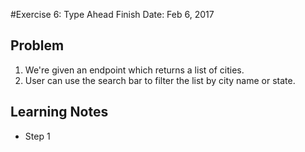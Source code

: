 #Exercise 6: Type Ahead
Finish Date: Feb 6, 2017

## Problem

1. We're given an endpoint which returns a list of cities.
2. User can use the search bar to filter the list by city name or state.

## Learning Notes

* Step 1
